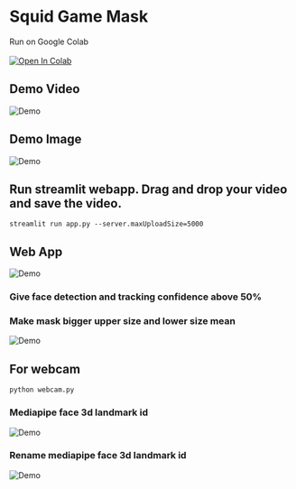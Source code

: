 # Squid Game Mask
Run on Google Colab <br>
<br>
[![Open In Colab](https://colab.research.google.com/assets/colab-badge.svg)](https://colab.research.google.com/github/android-iceland/Squid-Game-Mask/blob/main/Squid_Game_Face_Mask.ipynb)
<br>



## Demo Video
![Demo](https://blogger.googleusercontent.com/img/a/AVvXsEhlBCeimvHOYRVdAeYslbsjsJkU6xrfYaidCJ4tHxQ34zeKpysyU3cTs4mk2cQmfAvDRiWt81-HPq8kUttd4vkx9XFz8Di2PnKyPiet25JHNxQhTl7XomrhVdEhV07idr8GAurFrleaaCNYNlTRhdqSQWboYLy4cnoRxn9QsXk__LovGn0-OgJFGTaNWg=s600)
<br>


## Demo Image
![Demo](https://blogger.googleusercontent.com/img/a/AVvXsEgfOgP0l29QnLgtsqS6HXwtyVdH5CatQpAebhaQIsiUMTwoOkSq6CfU1l7YHWuxgoUEhx79mfBVAS1U7Ge2lu_nRfAimllp_Jv_23rpm3publO1R-GEqALt4PQG2LMg-8FhAxjFXo0kBE4Stqk6cSTCqY1dDeaLCuUJ0K509tFu0OsAwY3n4iqcl9ik5A=s600)
<br>

## Run streamlit webapp. Drag and drop your video and save the video.
```
streamlit run app.py --server.maxUploadSize=5000
```

## Web App
![Demo](https://blogger.googleusercontent.com/img/a/AVvXsEjhJx0N70UnPSgr_OTNLCzRGAL0WsT_kE_Lnh1BQzE1arORUTFeO8DG4acgVRIqapMOnU_gM9Qoy3Q_Xnv301TyC2iHMOO15swD8PBGCn34mmFA8yf0Gb5Mc73RK7v0FmKD9NdMqktPUarSsFFAnwsLY_foyvAcJOA6rLjzZwUsvgfNV6XCEtyFTPIcfA=s600)
<br>
### Give face detection and tracking confidence above 50%

### Make mask bigger upper size and lower size mean
![Demo](https://blogger.googleusercontent.com/img/a/AVvXsEiBPadMRfHmjtl4ns77-NtzaUnB6c3bJ-clh3LEqSjLqNlkB31deRKZftbLmFtHABoFE5HvX9dx-S4hxvuaib2gfDGbHd-0YGa6B36K5TCewA0bB3L1JLp0ozs1hgA-9-26xbIV9H-440aXp3sz2SJp7SDXKppHq4j5LtLxUsbprSyjzLV2qL1Z80hDwg=s600)
<br>




## For webcam
```
python webcam.py
```

### Mediapipe face 3d landmark id
![Demo](https://blogger.googleusercontent.com/img/a/AVvXsEhD4FivyThH5Yt6vWI4Aq7APou8Jz_jRuw9C5B10eZqyew-R4EQGh110e9Sow9eTfNinV5yVK5eC2drEim70Xu8pdEe25ayMahvsLi8jKCB9EEIXE7CdhkvgCvN87VOJpgptx_LsxJDJXrmEf4tvspixj6UwZieDgtMdvpW0rdg3DGtKA7-GZUB5pfHVw=s600)
<br>

### Rename mediapipe face 3d landmark id
![Demo](https://blogger.googleusercontent.com/img/a/AVvXsEjdbCan_x9G7ear-FbtVb2SUJfswD2zSrQWGVQdkL9lG-4jqJjOtjHp9LvCOCdpENu23HxuScGo19SzlLFof7AmXLN4545tNjDjWpJIJ_3Jb3TSUi_4TRe_aQEN0ZB-TGJUw_aZVnsIOjjwC-8oMKAgf6HCVK2Knc5czK7izE-CgX3qTDlKNDVUjW11Tg=s800)
<br>
